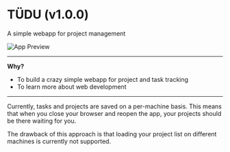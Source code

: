 # TÜDU (v1.0.0)

A simple webapp for project management

![App Preview](TUDU.png)

---
**Why?**
- To build a crazy simple webapp for project and task tracking
- To learn more about web development

--- 
Currently, tasks and projects are saved on a per-machine basis. This means
that when you close your browser and reopen the app, your projects should
be there waiting for you.

The drawback of this approach is that loading your project list on different
machines is currently not supported.
